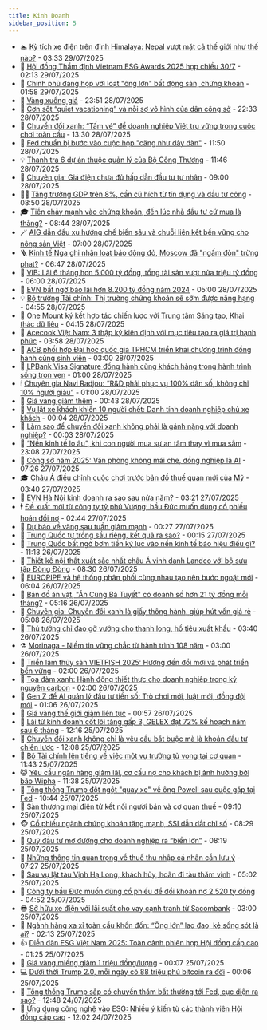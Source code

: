 ```yaml
---
title: Kinh Doanh
sidebar_position: 5
---
```


<!-- dantri-kinh-doanh:START -->
- 🏊 [Kỳ tích xe điện trên đỉnh Himalaya: Nepal vượt mặt cả thế giới như thế nào?](https://dantri.com.vn/kinh-doanh/ky-tich-xe-dien-tren-dinh-himalaya-nepal-vuot-mat-ca-the-gioi-nhu-the-nao-20250728234434601.htm) - 03:33 29/07/2025
- 🦆 [Hội đồng Thẩm định Vietnam ESG Awards 2025 họp chiều 30/7](https://dantri.com.vn/kinh-doanh/hoi-dong-tham-dinh-vietnam-esg-awards-2025-hop-chieu-307-20250728173816731.htm) - 02:13 29/07/2025
- 🦄 [Chính phủ đang họp với loạt &quot;ông lớn&quot; bất động sản, chứng khoán](https://dantri.com.vn/kinh-doanh/chinh-phu-dang-hop-voi-loat-ong-lon-bat-dong-san-chung-khoan-20250729085527149.htm) - 01:58 29/07/2025
- 🌝 [Vàng xuống giá](https://dantri.com.vn/kinh-doanh/vang-xuong-gia-20250729012716137.htm) - 23:51 28/07/2025
- 💃 [Cơn sốt “quiet vacationing” và nỗi sợ vô hình của dân công sở](https://dantri.com.vn/kinh-doanh/con-sot-quiet-vacationing-va-noi-so-vo-hinh-cua-dan-cong-so-20250717210601943.htm) - 22:33 28/07/2025
- 🦏 [Chuyển đổi xanh: “Tấm vé” để doanh nghiệp Việt trụ vững trong cuộc chơi toàn cầu](https://dantri.com.vn/kinh-doanh/chuyen-doi-xanh-tam-ve-de-doanh-nghiep-viet-tru-vung-trong-cuoc-choi-toan-cau-20250726185508426.htm) - 13:30 28/07/2025
- 🦩 [Fed chuẩn bị bước vào cuộc họp &quot;căng như dây đàn&quot;](https://dantri.com.vn/kinh-doanh/fed-chuan-bi-buoc-vao-cuoc-hop-cang-nhu-day-dan-20250728153325514.htm) - 11:50 28/07/2025
- 💡 [Thanh tra 6 dự án thuộc quản lý của Bộ Công Thương](https://dantri.com.vn/kinh-doanh/thanh-tra-6-du-an-thuoc-quan-ly-cua-bo-cong-thuong-20250728181533025.htm) - 11:46 28/07/2025
- 🌊 [Chuyên gia: Giá điện chưa đủ hấp dẫn đầu tư tư nhân](https://dantri.com.vn/kinh-doanh/chuyen-gia-gia-dien-chua-du-hap-dan-dau-tu-tu-nhan-20250728120455608.htm) - 09:00 28/07/2025
- 🧑‍💻 [Tăng trưởng GDP trên 8%, cần cú hích từ tín dụng và đầu tư công](https://dantri.com.vn/kinh-doanh/tang-truong-gdp-tren-8-can-cu-hich-tu-tin-dung-va-dau-tu-cong-20250728152632940.htm) - 08:50 28/07/2025
- 🎓 [Tiền chảy mạnh vào chứng khoán, đến lúc nhà đầu tư cứ mua là thắng?](https://dantri.com.vn/kinh-doanh/tien-chay-manh-vao-chung-khoan-den-luc-nha-dau-tu-cu-mua-la-thang-20250728153117501.htm) - 08:44 28/07/2025
- 🪄 [AIG dẫn đầu xu hướng chế biến sâu và chuỗi liên kết bền vững cho nông sản Việt](https://dantri.com.vn/kinh-doanh/aig-dan-dau-xu-huong-che-bien-sau-va-chuoi-lien-ket-ben-vung-cho-nong-san-viet-20250728124154307.htm) - 07:00 28/07/2025
- 🪜 [Kinh tế Nga ghi nhận loạt báo động đỏ, Moscow đã &quot;ngấm đòn&quot; trừng phạt?](https://dantri.com.vn/kinh-doanh/kinh-te-nga-ghi-nhan-loat-bao-dong-do-moscow-da-ngam-don-trung-phat-20250725235109177.htm) - 06:47 28/07/2025
- 🦄 [VIB: Lãi 6 tháng hơn 5.000 tỷ đồng, tổng tài sản vượt nửa triệu tỷ đồng](https://dantri.com.vn/kinh-doanh/vib-lai-6-thang-hon-5000-ty-dong-tong-tai-san-vuot-nua-trieu-ty-dong-20250728092539007.htm) - 06:00 28/07/2025
- 💯 [EVN bất ngờ báo lãi hơn 8.200 tỷ đồng năm 2024](https://dantri.com.vn/kinh-doanh/evn-bat-ngo-bao-lai-hon-8200-ty-dong-nam-2024-20250728114955809.htm) - 05:00 28/07/2025
- 💡 [Bộ trưởng Tài chính: Thị trường chứng khoán sẽ sớm được nâng hạng](https://dantri.com.vn/kinh-doanh/bo-truong-tai-chinh-thi-truong-chung-khoan-se-som-duoc-nang-hang-20250728113835579.htm) - 04:55 28/07/2025
- 🧰 [One Mount ký kết hợp tác chiến lược với Trung tâm Sáng tạo, Khai thác dữ liệu](https://dantri.com.vn/kinh-doanh/one-mount-ky-ket-hop-tac-chien-luoc-voi-trung-tam-sang-tao-khai-thac-du-lieu-20250726203253351.htm) - 04:15 28/07/2025
- 🎊 [Acecook Việt Nam: 3 thập kỷ kiên định với mục tiêu tạo ra giá trị hạnh phúc](https://dantri.com.vn/kinh-doanh/acecook-viet-nam-3-thap-ky-kien-dinh-voi-muc-tieu-tao-ra-gia-tri-hanh-phuc-20250728103908894.htm) - 03:58 28/07/2025
- 🔭 [ACB phối hợp Đại học quốc gia TPHCM triển khai chương trình đồng hành cùng sinh viên](https://dantri.com.vn/kinh-doanh/acb-phoi-hop-dai-hoc-quoc-gia-tphcm-trien-khai-chuong-trinh-dong-hanh-cung-sinh-vien-20250728094603867.htm) - 03:00 28/07/2025
- 💼 [LPBank Visa Signature đồng hành cùng khách hàng trong hành trình sống trọn vẹn](https://dantri.com.vn/kinh-doanh/lpbank-visa-signature-dong-hanh-cung-khach-hang-trong-hanh-trinh-song-tron-ven-20250725104616794.htm) - 01:00 28/07/2025
- 🕯 [Chuyên gia Navi Radjou: “​​R&amp;D phải phục vụ 100% dân số, không chỉ 10% người giàu”](https://dantri.com.vn/kinh-doanh/chuyen-gia-navi-radjou-rd-phai-phuc-vu-100-dan-so-khong-chi-10-nguoi-giau-20250727155143183.htm) - 01:00 28/07/2025
- 🫣 [Giá vàng giảm thêm](https://dantri.com.vn/kinh-doanh/gia-vang-giam-them-20250728071203418.htm) - 00:43 28/07/2025
- 🤠 [Vụ lật xe khách khiến 10 người chết: Danh tính doanh nghiệp chủ xe khách](https://dantri.com.vn/kinh-doanh/vu-lat-xe-khach-khien-10-nguoi-chet-danh-tinh-doanh-nghiep-chu-xe-khach-20250727181601258.htm) - 00:04 28/07/2025
- 🌈 [Làm sao để chuyển đổi xanh không phải là gánh nặng với doanh nghiệp?](https://dantri.com.vn/kinh-doanh/lam-sao-de-chuyen-doi-xanh-khong-phai-la-ganh-nang-voi-doanh-nghiep-20250725151134205.htm) - 00:03 28/07/2025
- 🦅 [“Nền kinh tế lo âu”, khi con người mua sự an tâm thay vì mua sắm](https://dantri.com.vn/kinh-doanh/nen-kinh-te-lo-au-khi-con-nguoi-mua-su-an-tam-thay-vi-mua-sam-20250717224622608.htm) - 23:08 27/07/2025
- 🌁 [Công sở năm 2025: Văn phòng không mái che, đồng nghiệp là AI](https://dantri.com.vn/kinh-doanh/cong-so-nam-2025-van-phong-khong-mai-che-dong-nghiep-la-ai-20250722113206614.htm) - 07:26 27/07/2025
- 🎓 [Châu Á điều chỉnh cuộc chơi trước bản đồ thuế quan mới của Mỹ](https://dantri.com.vn/kinh-doanh/chau-a-dieu-chinh-cuoc-choi-truoc-ban-do-thue-quan-moi-cua-my-20250723173730681.htm) - 03:40 27/07/2025
- 📝 [EVN Hà Nội kinh doanh ra sao sau nửa năm?](https://dantri.com.vn/kinh-doanh/evn-ha-noi-kinh-doanh-ra-sao-sau-nua-nam-20250726233231861.htm) - 03:21 27/07/2025
- 🕴 [Đề xuất mới từ công ty tỷ phú Vượng; bầu Đức muốn dùng cổ phiếu hoán đổi nợ](https://dantri.com.vn/kinh-doanh/de-xuat-moi-tu-cong-ty-ty-phu-vuong-bau-duc-muon-dung-co-phieu-hoan-doi-no-20250727081900548.htm) - 02:44 27/07/2025
- 🧰 [Dự báo về vàng sau tuần giảm mạnh](https://dantri.com.vn/kinh-doanh/du-bao-ve-vang-sau-tuan-giam-manh-20250726230859540.htm) - 00:27 27/07/2025
- 🤖 [Trung Quốc tự trồng sầu riêng, kết quả ra sao?](https://dantri.com.vn/kinh-doanh/trung-quoc-tu-trong-sau-rieng-ket-qua-ra-sao-20250727001408001.htm) - 00:15 27/07/2025
- 🤠 [Trung Quốc bất ngờ bơm tiền kỷ lục vào nền kinh tế báo hiệu điều gì?](https://dantri.com.vn/kinh-doanh/trung-quoc-bat-ngo-bom-tien-ky-luc-vao-nen-kinh-te-bao-hieu-dieu-gi-20250725231803661.htm) - 11:13 26/07/2025
- 🌮 [Thiết kế nội thất xuất sắc nhất châu Á vinh danh Landco với bộ sưu tập Đòng Đòng](https://dantri.com.vn/kinh-doanh/thiet-ke-noi-that-xuat-sac-nhat-chau-a-vinh-danh-landco-voi-bo-suu-tap-dong-dong-20250726145707419.htm) - 08:30 26/07/2025
- 🦄 [EUROPIPE và hệ thống phân phối cùng nhau tạo nên bước ngoặt mới](https://dantri.com.vn/kinh-doanh/europipe-va-he-thong-phan-phoi-cung-nhau-tao-nen-buoc-ngoat-moi-20250726120215788.htm) - 06:04 26/07/2025
- 👺 [Bán đồ ăn vặt, &quot;Ăn Cùng Bà Tuyết&quot; có doanh số hơn 21 tỷ đồng mỗi tháng?](https://dantri.com.vn/kinh-doanh/ban-do-an-vat-an-cung-ba-tuyet-co-doanh-so-hon-21-ty-dong-moi-thang-20250724144625290.htm) - 05:16 26/07/2025
- 🤗 [Chuyên gia: Chuyển đổi xanh là giấy thông hành, giúp hút vốn giá rẻ](https://dantri.com.vn/kinh-doanh/chuyen-gia-chuyen-doi-xanh-la-giay-thong-hanh-giup-hut-von-gia-re-20250725150831321.htm) - 05:08 26/07/2025
- 💪 [Thủ tướng chỉ đạo gỡ vướng cho thanh long, hồ tiêu xuất khẩu](https://dantri.com.vn/kinh-doanh/thu-tuong-chi-dao-go-vuong-cho-thanh-long-ho-tieu-xuat-khau-20250726102524687.htm) - 03:40 26/07/2025
- ⚗️ [Morinaga - Niềm tin vững chắc từ hành trình 108 năm](https://dantri.com.vn/kinh-doanh/morinaga-niem-tin-vung-chac-tu-hanh-trinh-108-nam-20250725224704050.htm) - 03:00 26/07/2025
- 🧠 [Triển lãm thủy sản VIETFISH 2025: Hướng đến đổi mới và phát triển bền vững](https://dantri.com.vn/kinh-doanh/trien-lam-thuy-san-vietfish-2025-huong-den-doi-moi-va-phat-trien-ben-vung-20250725182506596.htm) - 02:00 26/07/2025
- 🗽 [Tọa đàm xanh: Hành động thiết thực cho doanh nghiệp trong kỷ nguyên carbon](https://dantri.com.vn/kinh-doanh/toa-dam-xanh-hanh-dong-thiet-thuc-cho-doanh-nghiep-trong-ky-nguyen-carbon-20250724184806995.htm) - 02:00 26/07/2025
- 🫣 [Gen Z để AI quản lý đầu tư tiền số: Trò chơi mới, luật mới, đồng đội mới](https://dantri.com.vn/kinh-doanh/gen-z-de-ai-quan-ly-dau-tu-tien-so-tro-choi-moi-luat-moi-dong-doi-moi-20250724225952375.htm) - 01:06 26/07/2025
- 🫣 [Giá vàng thế giới giảm liên tục](https://dantri.com.vn/kinh-doanh/gia-vang-the-gioi-giam-lien-tuc-20250725233655982.htm) - 00:57 26/07/2025
- 🫣 [Lãi từ kinh doanh cốt lõi tăng gấp 3, GELEX đạt 72% kế hoạch năm sau 6 tháng](https://dantri.com.vn/kinh-doanh/lai-tu-kinh-doanh-cot-loi-tang-gap-3-gelex-dat-72-ke-hoach-nam-sau-6-thang-20250725183937014.htm) - 12:16 25/07/2025
- 💂 [Chuyển đổi xanh không chỉ là yêu cầu bắt buộc mà là khoản đầu tư chiến lược](https://dantri.com.vn/kinh-doanh/chuyen-doi-xanh-khong-chi-la-yeu-cau-bat-buoc-ma-la-khoan-dau-tu-chien-luoc-20250724120039928.htm) - 12:08 25/07/2025
- 💫 [Bộ Tài chính lên tiếng về việc một vụ trưởng tử vong tại cơ quan](https://dantri.com.vn/kinh-doanh/bo-tai-chinh-len-tieng-ve-viec-mot-vu-truong-tu-vong-tai-co-quan-20250725183258748.htm) - 11:43 25/07/2025
- 😺 [Yêu cầu ngân hàng giảm lãi, cơ cấu nợ cho khách bị ảnh hưởng bởi bão Wipha](https://dantri.com.vn/kinh-doanh/yeu-cau-ngan-hang-giam-lai-co-cau-no-cho-khach-bi-anh-huong-boi-bao-wipha-20250725173046358.htm) - 11:38 25/07/2025
- 🦆 [Tổng thống Trump đột ngột &quot;quay xe&quot; về ông Powell sau cuộc gặp tại Fed](https://dantri.com.vn/kinh-doanh/tong-thong-trump-dot-ngot-quay-xe-ve-ong-powell-sau-cuoc-gap-tai-fed-20250725163821842.htm) - 10:44 25/07/2025
- 👀 [Sàn thương mại điện tử kết nối người bán và cơ quan thuế](https://dantri.com.vn/kinh-doanh/san-thuong-mai-dien-tu-ket-noi-nguoi-ban-va-co-quan-thue-20250725161020820.htm) - 09:10 25/07/2025
- 🐵 [Cổ phiếu ngành chứng khoán tăng mạnh, SSI dẫn dắt chỉ số](https://dantri.com.vn/kinh-doanh/co-phieu-nganh-chung-khoan-tang-manh-ssi-dan-dat-chi-so-20250725152101357.htm) - 08:29 25/07/2025
- 🤖 [Quỹ đầu tư mở đường cho doanh nghiệp ra “biển lớn”](https://dantri.com.vn/kinh-doanh/quy-dau-tu-mo-duong-cho-doanh-nghiep-ra-bien-lon-20250725150301648.htm) - 08:19 25/07/2025
- 💂 [Những thông tin quan trọng về thuế thu nhập cá nhân cần lưu ý](https://dantri.com.vn/kinh-doanh/nhung-thong-tin-quan-trong-ve-thue-thu-nhap-ca-nhan-can-luu-y-20250725093949355.htm) - 07:27 25/07/2025
- 🦆 [Sau vụ lật tàu Vịnh Hạ Long, khách hủy, hoãn đi tàu thăm vịnh](https://dantri.com.vn/kinh-doanh/sau-vu-lat-tau-vinh-ha-long-khach-huy-hoan-di-tau-tham-vinh-20250724182410436.htm) - 05:02 25/07/2025
- 🦅 [Công ty bầu Đức muốn dùng cổ phiếu để đổi khoản nợ 2.520 tỷ đồng](https://dantri.com.vn/kinh-doanh/cong-ty-bau-duc-muon-dung-co-phieu-de-doi-khoan-no-2520-ty-dong-20250725081357265.htm) - 04:52 25/07/2025
- 😎 [Sở hữu xe điện với lãi suất cho vay cạnh tranh từ Sacombank](https://dantri.com.vn/kinh-doanh/so-huu-xe-dien-voi-lai-suat-cho-vay-canh-tranh-tu-sacombank-20250725095241236.htm) - 03:00 25/07/2025
- 🐎 [Ngành hàng xa xỉ toàn cầu khốn đốn: “Ông lớn” lao đao, kẻ sống sót là ai?](https://dantri.com.vn/kinh-doanh/nganh-hang-xa-xi-toan-cau-khon-don-ong-lon-lao-dao-ke-song-sot-la-ai-20250723170040049.htm) - 02:13 25/07/2025
- 👍 [Diễn đàn ESG Việt Nam 2025: Toàn cảnh phiên họp Hội đồng cấp cao](https://dantri.com.vn/kinh-doanh/dien-dan-esg-viet-nam-2025-toan-canh-phien-hop-hoi-dong-cap-cao-20250724223344175.htm) - 01:25 25/07/2025
- 🦒 [Giá vàng miếng giảm 1 triệu đồng/lượng](https://dantri.com.vn/kinh-doanh/gia-vang-mieng-giam-1-trieu-dongluong-20250725070425794.htm) - 00:07 25/07/2025
- 💻 [Dưới thời Trump 2.0, mỗi ngày có 88 triệu phú bitcoin ra đời](https://dantri.com.vn/kinh-doanh/duoi-thoi-trump-20-moi-ngay-co-88-trieu-phu-bitcoin-ra-doi-20250724223217417.htm) - 00:06 25/07/2025
- 👺 [Tổng thống Trump sắp có chuyến thăm bất thường tới Fed, cục diện ra sao?](https://dantri.com.vn/kinh-doanh/tong-thong-trump-sap-co-chuyen-tham-bat-thuong-toi-fed-cuc-dien-ra-sao-20250724190257713.htm) - 12:48 24/07/2025
- 🧐 [Ứng dụng công nghệ vào ESG: Nhiều ý kiến từ các thành viên Hội đồng cấp cao](https://dantri.com.vn/kinh-doanh/ung-dung-cong-nghe-vao-esg-nhieu-y-kien-tu-cac-thanh-vien-hoi-dong-cap-cao-20250724180657390.htm) - 12:02 24/07/2025<!-- dantri-kinh-doanh:END -->

